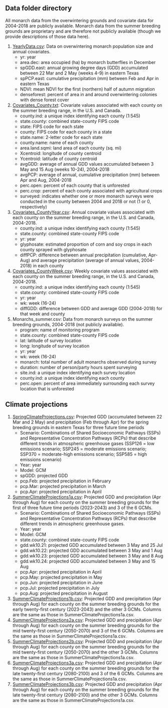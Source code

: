 ## Data folder directory 

All monarch data from the overwintering grounds and covariate data for 2004-2018 are publicly available.  Monarch data from the summer breeding grounds are proprietary and are therefore not publicly available (though we provide descriptions of those data here).  
1. [YearlyData.csv](./Monarchs_winter.csv): Data on overwintering monarch population size and annual covariates. 
    - yr: year 
    - area.dec: area occupied (ha) by monarch butterflies in December
    - spGDD.east: annual growing degree days (GDD) accumulated between 22 Mar and 2 May (weeks 4-9) in eastern Texas
    - spPCP.east: cumulative precipitation (mm) between Feb and Apr in eastern Texas
    - NDVI: mean NDVI for the first (northern) half of autumn migration
    - denseforest: percent of area in and around overwintering colonies with dense forest cover
2. [Covariates_County.txt](./Covariates_County.txt): Covariate values associated with each county on the summer breeding range, in the U.S. and Canada.
    - county.ind: a unique index identifying each county (1:545)
    - state.county: combined state-county FIPS code
    - state: FIPS code for each state
    - county: FIPS code for each county in a state
    - state.name: 2-letter code for each state
    - county.name: name of each county
    - area.land.sqmi: land area of each county (sq. mi)
    - Xcentroid: longitude of county centroid
    - Ycentroid: latitude of county centroid
    - avgGDD: average of annual GDD values accumulated between 3 May and 15 Aug (weeks 10-24), 2004-2018
    - avgPCP: average of annual, cumulative precipitation (mm) between Apr and Aug, 2004-2018
    - perc.open: percent of each county that is unforested
    - perc.crop: percent of each county associated with agricultural crops
    - surveyed: indicates whether one or more monarch surveys were conducted in the county between 2004 and 2018 or not (1 or 0, respectively)
3. [Covariates_CountyYear.csv](./Covariates_CountyYear.csv): Annual covariate values associated with each county on the summer breeding range, in the U.S. and Canada, 2004-2018.
    - county.ind: a unique index identifying each county (1:545)
    - state.county: combined state-county FIPS code
    - yr: year
    - glyphosate: estimated proportion of corn and soy crops in each county sprayed with glyphosate
    - diffPCP: difference between annual precipitation (cumulative, Apr-Aug) and average precipitation (average of annual values, 2004-2018) in each county
4. [Covariates_CountyWeek.csv](./Covariates_CountyWeek.csv): Weekly covariate values associated with each county on the summer breeding range, in the U.S. and Canada, 2004-2018.
    - county.ind: a unique index identifying each county (1:545)
    - state.county: combined state-county FIPS code
    - yr: year
    - wk: week (16-24)
    - diffGDD: difference between GDD and average GDD (2004-2018) for that week and county
5. Monarchs_summer.csv: Data from monarch surveys on the summer breeding grounds, 2004-2018 (not publicly available). 
    - program: name of monitoring program
    - state.county: combined state-county FIPS code
    - lat: latitude of survey location
    - long: longitude of survey location
    - yr: year
    - wk: week (16-24)
    - monarch: total number of adult monarchs observed during survey
    - duration: number of person/party hours spent surveying
    - site.ind: a unique index identifying each survey location
    - county.ind: a unique index identifying each county
    - perc.open: percent of area immediately surrounding each survey location that is unforested 

## Climate projections
1. [SpringClimateProjections.csv](./SpringClimateProjections.csv): Projected GDD (accumulated between 22 Mar and 2 May) and precipitation (Feb through Apr) for the spring breeding grounds in eastern Texas for three future time periods
    - Scenario: Combinations of Shared Socioeconomic Pathways (SSPs) and Representative Concentration Pathways (RCPs) that describe different trends in atmospheric greenhouse gases (SSP126 = low emissions scenario; SSP245 = moderate emissions scenario; SSP370 = moderate-high emissions scenario; SSP585 = high emissions scenario)
    - Year: year
    - Model: GCM
    - spGDD: projected GDD
    - pcp.Feb: projected precipitation in February
    - pcp.Mar: projected precipitation in March
    - pcp.Apr: projected precipitation in April
2. [SummerClimateProjections1a.csv](./SummerClimateProjections1a.csv): Projected GDD and precipitation (Apr through Aug) for each county on the summer breeding grounds for the first of three future time periods (2023-2043) and 3 of the 6 GCMs.
    - Scenario: Combinations of Shared Socioeconomic Pathways (SSPs) and Representative Concentration Pathways (RCPs) that describe different trends in atmospheric greenhouse gases.
    - Year: year
    - Model: GCM
    - state.county: combined state-county FIPS code
    - gdd.wk10.21: projected GDD accumulated between 3 May and 25 Jul
    - gdd.wk10.22: projected GDD accumulated between 3 May and 1 Aug
    - gdd.wk10.23: projected GDD accumulated between 3 May and 8 Aug
    - gdd.wk10.24: projected GDD accumulated between 3 May and 15 Aug
    - pcp.Apr: projected precipitation in April
    - pcp.May: projected precipitation in May
    - pcp.Jun: projected precipitation in June
    - pcp.Jul: projected precipitation in July
    - pcp.Aug: projected precipitation in August
3. [SummerClimateProjections1b.csv](./SummerClimateProjections2.csv): Projected GDD and precipitation (Apr through Aug) for each county on the summer breeding grounds for the early twenty-first century (2023-2043) and the other 3 GCMs. Columns are the same as those in SummerClimateProjections1a.csv.
4. [SummerClimateProjections2a.csv](./SummerClimateProjections2a.csv): Projected GDD and precipitation (Apr through Aug) for each county on the summer breeding grounds for the mid twenty-first century (2050-2070) and 3 of the 6 GCMs. Columns are the same as those in SummerClimateProjections1a.csv.
5. [SummerClimateProjections2b.csv](./SummerClimateProjections2b.csv): Projected GDD and precipitation (Apr through Aug) for each county on the summer breeding grounds for the mid twenty-first century (2050-2070) and the other 3 GCMs. Columns are the same as those in SummerClimateProjections1a.csv.
6. [SummerClimateProjections3a.csv](./SummerClimateProjectionsa3.csv): Projected GDD and precipitation (Apr through Aug) for each county on the summer breeding grounds for the late twenty-first century (2080-2100) and 3 of the 6 GCMs. Columns are the same as those in SummerClimateProjections1a.csv.
7. [SummerClimateProjections3b.csv](./SummerClimateProjectionsa3b.csv): Projected GDD and precipitation (Apr through Aug) for each county on the summer breeding grounds for the late twenty-first century (2080-2100) and the other 3 GCMs. Columns are the same as those in SummerClimateProjections1a.csv.

